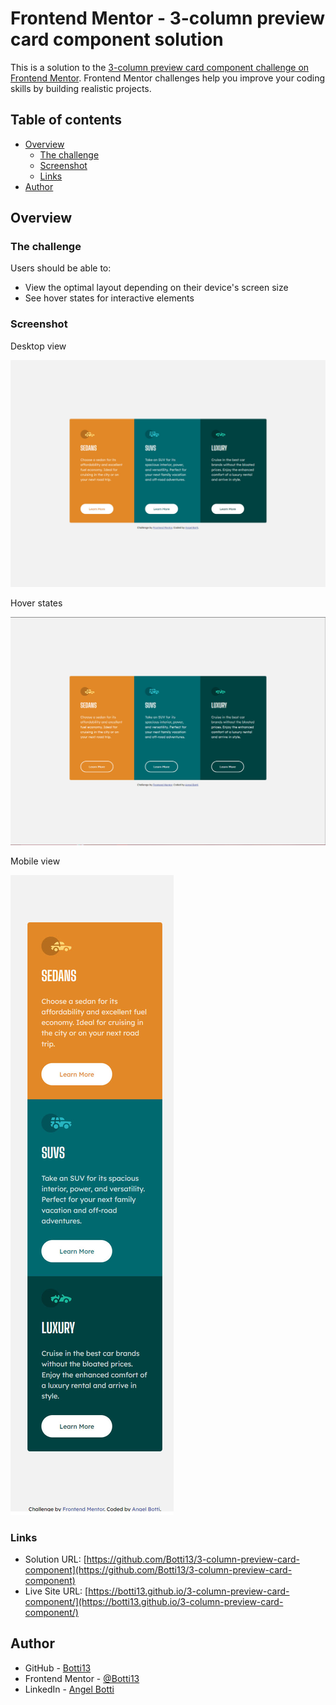 # Frontend Mentor - 3-column preview card component solution

This is a solution to the [3-column preview card component challenge on Frontend Mentor](https://www.frontendmentor.io/challenges/3column-preview-card-component-pH92eAR2-). Frontend Mentor challenges help you improve your coding skills by building realistic projects.

## Table of contents

- [Overview](#overview)
  - [The challenge](#the-challenge)
  - [Screenshot](#screenshot)
  - [Links](#links)
- [Author](#author)

## Overview

### The challenge

Users should be able to:

- View the optimal layout depending on their device's screen size
- See hover states for interactive elements

### Screenshot

Desktop view

![](./screenshots/desktop-view.jpg)

Hover states

![](./screenshots/hover-states.jpg)

Mobile view

![](./screenshots/mobile-view.jpg)

### Links

- Solution URL: [https://github.com/Botti13/3-column-preview-card-component](https://github.com/Botti13/3-column-preview-card-component)
- Live Site URL: [https://botti13.github.io/3-column-preview-card-component/](https://botti13.github.io/3-column-preview-card-component/)

## Author

- GitHub - [Botti13](https://github.com/Botti13)
- Frontend Mentor - [@Botti13](https://www.frontendmentor.io/profile/Botti13)
- LinkedIn - [Angel Botti](https://www.linkedin.com/in/angelbotti/)
